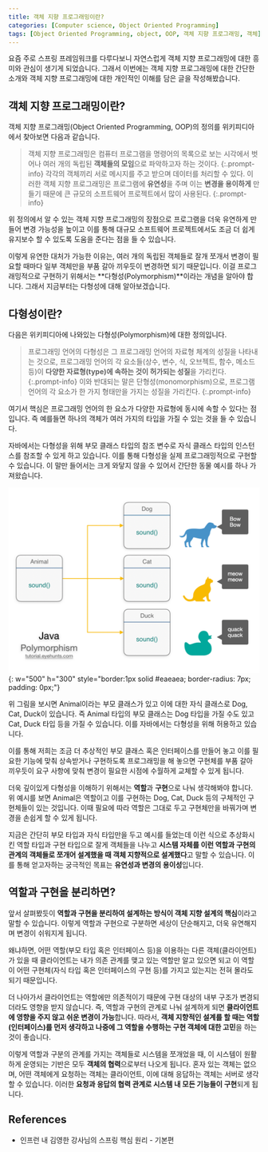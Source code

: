 ```yaml
---
title: 객체 지향 프로그래밍이란?
categories: [Computer science, Object Oriented Programming]
tags: [Object Oriented Programming, object, OOP, 객체 지향 프로그래밍, 객체]
---
```


요즘 주로 스프링 프레임워크를 다루다보니 자연스럽게 객체 지향 프로그래밍에 대한 흥미와 관심이 생기게 되었습니다. 그래서 이번에는 객체 지향 프로그래밍에 대한 간단한 소개와 객체 지향 프로그래밍에 대한 개인적인 이해를 담은 글을 작성해봤습니다.

## 객체 지향 프로그래밍이란?
객체 지향 프로그래밍(Object Oriented Programming, OOP)의 정의를 위키피디아에서 찾아보면 다음과 같습니다.
   
> 객체 지향 프로그래밍은 컴퓨터 프로그램을 명령어의 목록으로 보는 시각에서 벗어나 여러 개의 독립된 **객체들의 모임**으로 파악하고자 하는 것이다. 
{:.prompt-info}
> 각각의 객체끼리 서로 메시지를 주고 받으며 데이터를 처리할 수 있다. 이러한 객체 지향 프로그래밍은 프로그램에 **유연성**을 주며 이는 **변경을 용이하게** 만들기 때문에 큰 규모의 소프트웨어 프로젝트에서 많이 사용된다.
{:.prompt-info}
   
위 정의에서 알 수 있는 객체 지향 프로그래밍의 장점으로 프로그램을 더욱 유연하게 만들어 변경 가능성을 높이고 이를 통해 대규모 소프트웨어 프로젝트에서도 조금 더 쉽게 유지보수 할 수 있도록 도움을 준다는 점을 들 수 있습니다.  
    
이렇게 유연한 대처가 가능한 이유는, 여러 개의 독립된 객체들로 잘개 쪼개서 변경이 필요할 때마다 일부 객체만을 부품 갈아 끼우듯이 변경하면 되기 때문입니다. 이걸 프로그래밍적으로 구현하기 위해서는 **다형성(Polymorphism)**이라는 개념을 알아야 합니다. 그래서 지금부터는 다형성에 대해 알아보겠습니다.

## 다형성이란?
다음은 위키피디아에 나와있는 다형성(Polymorphism)에 대한 정의입니다.
> 프로그래밍 언어의 다형성은 그 프로그래밍 언어의 자료형 체계의 성질을 나타내는 것으로, 프로그래밍 언어의 각 요소들(상수, 변수, 식, 오브젝트, 함수, 메소드 등)이 **다양한 자료형(type)에 속하는 것이 허가되는 성질**을 가리킨다.
{:.prompt-info}
> 이와 반대되는 말은 단형성(monomorphism)으로, 프로그램 언어의 각 요소가 한 가지 형태만을 가지는 성질을 가리킨다.
{:.prompt-info}
   
여기서 핵심은 프로그래밍 언어의 한 요소가 다양한 자료형에 동시에 속할 수 있다는 점입니다. 즉 예를들면 하나의 객체가 여러 가지의 타입을 가질 수 있는 것을 들 수 있습니다.   
    
자바에서는 다형성을 위해 부모 클래스 타입의 참조 변수로 자식 클래스 타입의 인스턴스를 참조할 수 있게 하고 있습니다. 이를 통해 다형성을 실제 프로그래밍적으로 구현할 수 있습니다. 이 말만 들어서는 크게 와닿지 않을 수 있어서 간단한 동물 예시를 하나 가져왔습니다.

![polymorphism](/assets/img/what-is-oop/polymorphism.png){: w="500" h="300" style="border:1px solid #eaeaea; border-radius: 7px; padding: 0px;"}

위 그림을 보시면 Animal이라는 부모 클래스가 있고 이에 대한 자식 클래스로 Dog, Cat, Duck이 있습니다. 즉 Animal 타입의 부모 클래스는 Dog 타입을 가질 수도 있고 Cat, Duck 타입 등을 가질 수 있습니다. 이를 자바에서는 다형성을 위해 허용하고 있습니다.   
    
이를 통해 저희는 조금 더 추상적인 부모 클래스 혹은 인터페이스를 만들어 놓고 이를 필요한 기능에 맞춰 상속받거나 구현하도록 프로그래밍을 해 놓으면 구현체를 부품 갈아 끼우듯이 요구 사항에 맞춰 변경이 필요한 시점에 수월하게 교체할 수 있게 됩니다.   
   
더욱 깊이있게 다형성을 이해하기 위해서는 **역할**과 **구현**으로 나눠 생각해봐야 합니다. 위 예시를 보면 Animal은 역할이고 이를 구현하는 Dog, Cat, Duck 등의 구체적인 구현체들이 있는 것입니다. 이때 필요에 따라 역할은 그대로 두고 구현체만을 바꿔가며 변경을 손쉽게 할 수 있게 됩니다.   
   
지금은 간단히 부모 타입과 자식 타입만을 두고 예시를 들었는데 이런 식으로 추상화시킨 역할 타입과 구현 타입으로 잘게 객체들을 나누고 **시스템 자체를 이런 역할과 구현의 관계의 객체들로 쪼개어 설계했을 때 객체 지향적으로 설계했다**고 말할 수 있습니다. 이를 통해 얻고자하는 궁극적인 목표는 **유연성과 변경의 용이성**입니다.

## 역할과 구현을 분리하면?
앞서 살펴봤듯이 **역할과 구현을 분리하여 설계하는 방식이 객체 지향 설계의 핵심**이라고 말할 수 있습니다. 이렇게 역할과 구현으로 구분하면 세상이 단순해지고, 더욱 유연해지며 변경이 쉬워지게 됩니다.   
   
왜냐하면, 어떤 역할(부모 타입 혹은 인터페이스 등)을 이용하는 다른 객체(클라이언트)가 있을 때 클라이언트는 내가 의존 관계를 맺고 있는 역할만 알고 있으면 되고 이 역할이 어떤 구현체(자식 타입 혹은 인터페이스의 구현 등)를 가지고 있는지는 전혀 몰라도 되기 때문입니다.   
   
더 나아가서 클라이언트는 역할에만 의존적이기 때문에 구현 대상의 내부 구조가 변경되더라도 영향을 받지 않습니다. 즉, 역할과 구현의 관계로 나눠 설계하게 되면 **클라이언트에 영향을 주지 않고 쉬운 변경이 가능**합니다. 따라서, **객체 지향적인 설계를 할 때는 역할(인터페이스)를 먼저 생각하고 나중에 그 역할을 수행하는 구현 객체에 대한 고민**을 하는 것이 좋습니다.   
    
이렇게 역할과 구분의 관계를 가지는 객체들로 시스템을 쪼개었을 때, 이 시스템이 원활하게 운영되는 기반은 모두 **객체의 협력**으로부터 나오게 됩니다. 혼자 있는 객체는 없으며, 어떤 객체에게 요청하는 객체는 클라이언트, 이에 대해 응답하는 객체는 서버로 생각할 수 있습니다. 이러한 **요청과 응답의 협력 관계로 시스템 내 모든 기능들이 구현**되게 됩니다.

## References
* 인프런 내 김영한 강사님의 스프링 핵심 원리 - 기본편